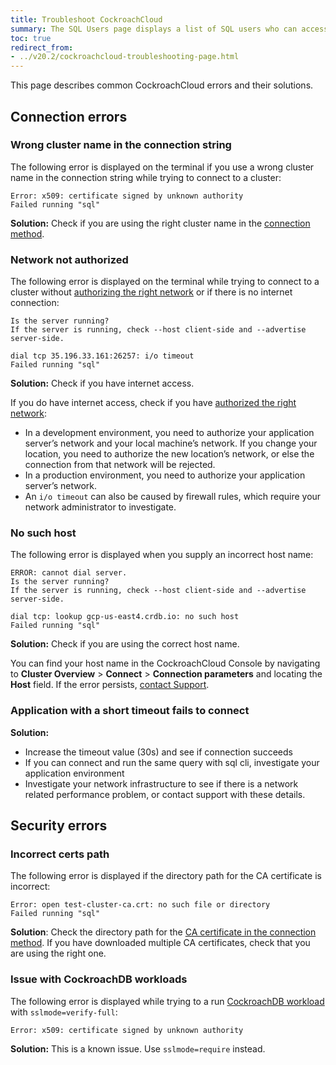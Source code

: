 ```yaml
---
title: Troubleshoot CockroachCloud
summary: The SQL Users page displays a list of SQL users who can access the cluster.
toc: true
redirect_from:
- ../v20.2/cockroachcloud-troubleshooting-page.html
---
```


This page describes common CockroachCloud errors and their solutions.

## Connection errors

### Wrong cluster name in the connection string

The following error is displayed on the terminal if you use a wrong cluster name in the connection string while trying to connect to a cluster:

~~~ shell
Error: x509: certificate signed by unknown authority
Failed running "sql"
~~~

**Solution:** Check if you are using the right cluster name in the [connection method](connect-to-your-cluster.html#step-4-connect-to-your-cluster).

### Network not authorized

The following error is displayed on the terminal while trying to connect to a cluster without [authorizing the right network](connect-to-your-cluster.html#step-1-authorize-your-network) or if there is no internet connection:

~~~ shell
Is the server running?
If the server is running, check --host client-side and --advertise server-side.

dial tcp 35.196.33.161:26257: i/o timeout
Failed running "sql"
~~~

**Solution:**
Check if you have internet access.

If you do have internet access, check if you have [authorized the right network](connect-to-your-cluster.html#step-1-authorize-your-network):

- In a development environment, you need to authorize your application server’s network and your local machine’s network. If you change your location, you need to authorize the new location’s network, or else the connection from that network will be rejected.
- In a production environment, you need to authorize your application server’s network.
- An `i/o timeout` can also be caused by firewall rules, which require your network administrator to investigate.

### No such host

The following error is displayed when you supply an incorrect host name:

~~~ shell
ERROR: cannot dial server.
Is the server running?
If the server is running, check --host client-side and --advertise server-side.

dial tcp: lookup gcp-us-east4.crdb.io: no such host
Failed running "sql"
~~~

**Solution:**
Check if you are using the correct host name.

You can find your host name in the CockroachCloud Console by navigating to **Cluster Overview** > **Connect** > **Connection parameters** and locating the **Host** field. If the error persists, [contact Support](https://support.cockroachlabs.com/).

### Application with a short timeout fails to connect

**Solution:**
- Increase the timeout value (30s) and see if connection succeeds
- If you can connect and run the same query with sql cli, investigate your application environment
- Investigate your network infrastructure to see if there is a network related performance problem, or contact support with these details.

## Security errors

### Incorrect certs path

The following error is displayed if the directory path for the CA certificate is incorrect:

~~~ shell
Error: open test-cluster-ca.crt: no such file or directory
Failed running "sql"
~~~

**Solution**: Check the directory path for the [CA certificate in the connection method](connect-to-your-cluster.html#step-4-connect-to-your-cluster). If you have downloaded multiple CA certificates, check that you are using the right one.

### Issue with CockroachDB workloads

The following error is displayed while trying to a run [CockroachDB workload](../{{site.versions["stable"]}}/cockroach-workload.html) with `sslmode=verify-full`:

~~~ shell
Error: x509: certificate signed by unknown authority
~~~

**Solution:** This is a known issue. Use `sslmode=require` instead.

